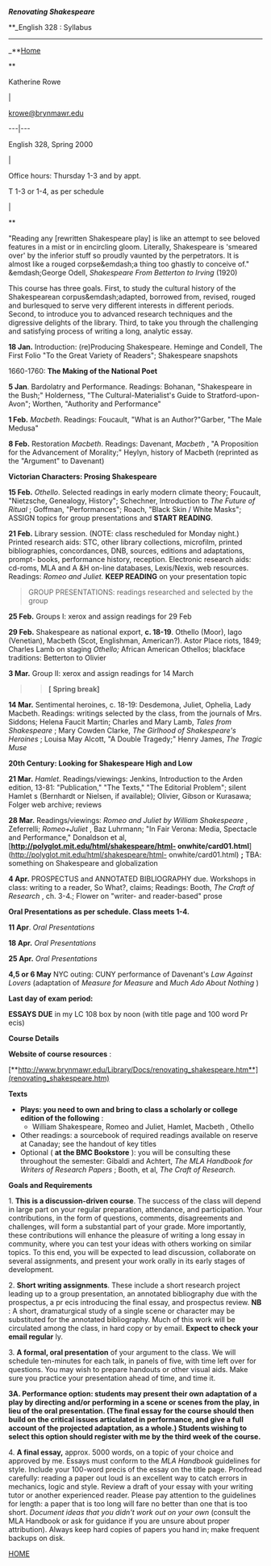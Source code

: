 **_Renovating Shakespeare_**

**_English 328 : Syllabus

* * *

_**[Home](renovating_shakespeare.htm)





**

Katherine Rowe

|

[krowe@brynmawr.edu](mailto:krowe@brynmawr.edu)  
  
---|---  
  
English 328, Spring 2000

|

Office hours: Thursday 1-3 and by appt.  
  
T 1-3 or 1-4, as per schedule

|  
  
**

"Reading any [rewritten Shakespeare play] is like an attempt to see beloved
features in a mist or in encircling gloom. Literally, Shakespeare is 'smeared
over' by the inferior stuff so proudly vaunted by the perpetrators. It is
almost like a rouged corpse&emdash;a thing too ghastly to conceive of."
&emdash;George Odell, _Shakespeare From Betterton to Irving_ (1920)

This course has three goals. First, to study the cultural history of the
Shakespearean corpus&emdash;adapted, borrowed from, revised, rouged and
burlesqued to serve very different interests in different periods. Second, to
introduce you to advanced research techniques and the digressive delights of
the library. Third, to take you through the challenging and satisfying process
of writing a long, analytic essay.

**18 Jan.** Introduction: (re)Producing Shakespeare. Heminge and Condell, The
First Folio "To the Great Variety of Readers"; Shakespeare snapshots



1660-1760: **The Making of the National Poet**



**5 Jan**. Bardolatry and Performance. Readings: Bohanan, "Shakespeare in the
Bush;" Holderness, "The Cultural-Materialist's Guide to Stratford-upon-Avon";
Worthen, "Authority and Performance"

**1 Feb.** _Macbeth_. Readings: Foucault, "What is an Author?"Garber, "The
Male Medusa"

**8 Feb.** Restoration _Macbeth_. Readings: Davenant, _Macbeth_ , "A
Proposition for the Advancement of Morality;" Heylyn, history of Macbeth
(reprinted as the "Argument" to Davenant)

> >  

**Victorian Characters: Prosing Shakespeare**



**15 Feb.** _Othello_. Selected readings in early modern climate theory;
Foucault, "Nietzsche, Genealogy, History"; Schechner, Introduction to _The
Future of Ritual_ ; Goffman, "Performances"; Roach, "Black Skin / White
Masks"; ASSIGN topics for group presentations and **START READING**.

**21 Feb.** Library session. (NOTE: class rescheduled for Monday night.)
Printed research aids: STC, other library collections, microfilm, printed
bibliographies, concordances, DNB, sources, editions and adaptations, prompt-
books, performance history, reception. Electronic research aids: cd-roms, MLA
and A &H on-line databases, Lexis/Nexis, web resources. Readings: _Romeo and
Juliet._ **KEEP READING** on your presentation topic

> GROUP PRESENTATIONS: readings researched and selected by the group

**25 Feb.** Groups I: xerox and assign readings for 29 Feb

**29 Feb.** Shakespeare as national export, **c. 18-19**. Othello (Moor), Iago
(Venetian), Macbeth (Scot, Englishman, American?). Astor Place riots, 1849;
Charles Lamb on staging _Othello;_ African American Othellos; blackface
traditions: Betterton to Olivier

**3 Mar.** Group II: xerox and assign readings for 14 March



> > **[ Spring break]**



**14 Mar.** Sentimental heroines, c. 18-19: Desdemona, Juliet, Ophelia, Lady
Macbeth. Readings: writings selected by the class, from the journals of Mrs.
Siddons; Helena Faucit Martin; Charles and Mary Lamb, _Tales from Shakespeare_
; Mary Cowden Clarke, _The Girlhood of Shakespeare's Heroines_ ; Louisa May
Alcott, "A Double Tragedy;" Henry James, _The Tragic Muse_



**20th Century: Looking for Shakespeare High and Low**



**21 Mar.** _Hamlet_. Readings/viewings: Jenkins, Introduction to the Arden
edition, 13-81: "Publication," "The Texts," "The Editorial Problem"; silent
Hamlet s (Bernhardt or Nielsen, if available); Olivier, Gibson or Kurasawa;
Folger web archive; reviews

**28 Mar.** Readings/viewings: _Romeo and Juliet by William Shakespeare_ ,
Zeferrelli; _Romeo+Juliet_ , Baz Luhrmann; "In Fair Verona: Media, Spectacle
and Performance," Donaldson et al,
[**http://polyglot.mit.edu/html/shakespeare/html-
onwhite/card01.html**](http://polyglot.mit.edu/html/shakespeare/html-
onwhite/card01.html) **;** TBA: something on Shakespeare and globalization

**4 Apr.** PROSPECTUS and ANNOTATED BIBLIOGRAPHY due. Workshops in class:
writing to a reader, So What?, claims; Readings: Booth, _The Craft of
Research_ , ch. 3-4.; Flower on "writer- and reader-based" prose



**Oral Presentations as per schedule. Class meets 1-4.**



**11 Apr**. _Oral Presentations_

**18 Apr.** _Oral Presentations_

**25 Apr.** _Oral Presentations_

**4,5 or 6 May** NYC outing: CUNY performance of Davenant's _Law Against
Lovers_ (adaptation of _Measure for Measure_ and _Much Ado About Nothing_ )



**Last day of exam period:**

**ESSAYS DUE** in my LC 108 box by noon (with title page and 100 word Pr ecis)



**Course Details**



**Website of course resources** :

>

>
[**http://www.brynmawr.edu/Library/Docs/renovating_shakespeare.htm**](renovating_shakespeare.htm)



**Texts**

  * **Plays: you need to own and bring to class a scholarly or college edition of the following** : 
    * William Shakespeare, Romeo and Juliet, Hamlet, Macbeth , Othello
  * Other readings: a sourcebook of required readings available on reserve at Canaday; see the handout of key titles
  * Optional ( **at the BMC Bookstore** ): you will be consulting these throughout the semester: Gibaldi and Achtert, _The MLA Handbook for Writers of Research Papers_ ; Booth, et al, _The Craft of Research._



**Goals and Requirements**

1\. **This is a discussion-driven course**. The success of the class will
depend in large part on your regular preparation, attendance, and
participation. Your contributions, in the form of questions, comments,
disagreements and challenges, will form a substantial part of your grade. More
importantly, these contributions will enhance the pleasure of writing a long
essay in community, where you can test your ideas with others working on
similar topics. To this end, you will be expected to lead discussion,
collaborate on several assignments, and present your work orally in its early
stages of development.

2\. **Short writing assignments**. These include a short research project
leading up to a group presentation, an annotated bibliography due with the
prospectus, a pr ecis introducing the final essay, and prospectus review.
**NB** : A short, dramaturgical study of a single scene or character may be
substituted for the annotated bibliography. Much of this work will be
circulated among the class, in hard copy or by email. **Expect to check your
email regular** ly.

3\. **A formal, oral presentation** of your argument to the class. We will
schedule ten-minutes for each talk, in panels of five, with time left over for
questions. You may wish to prepare handouts or other visual aids. Make sure
you practice your presentation ahead of time, and time it.

**3A. Performance option: students may present their own adaptation of a play
by directing and/or performing in a scene or scenes from the play, in lieu of
the oral presentation. (The final essay for the course should then build on
the critical issues articulated in performance, and give a full account of the
projected adaptation, as a whole.) Students wishing to select this option
should register with me by the third week of the course.**

4\. **A final essay,** approx. 5000 words, on a topic of your choice and
approved by me. Essays must conform to the _MLA Handbook_ guidelines for
style. Include your 100-word precis of the essay on the title page. Proofread
carefully: reading a paper out loud is an excellent way to catch errors in
mechanics, logic and style. Review a draft of your essay with your writing
tutor or another experienced reader. Please pay attention to the guidelines
for length: a paper that is too long will fare no better than one that is too
short. _Document ideas that you didn't work out on your own_ (consult the MLA
Handbook or ask for guidance if you are unsure about proper attribution).
Always keep hard copies of papers you hand in; make frequent backups on disk.





[HOME](renovating_shakespeare.htm)

